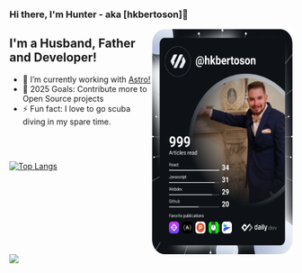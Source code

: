 ### Hi there, I'm Hunter - aka [hkbertoson]👋
<a href="https://app.daily.dev/hkbertoson"><img src="https://github.com/hkbertoson/hkbertoson/blob/main/devcard.svg" width="250" height = "400" align = "right" alt="Hunter Bertoson's Dev Card"/></a>
## I'm a Husband, Father and Developer!
- 🌱 I’m currently working with [Astro!](https://github.com/withastro]) 
- 🥅 2025 Goals: Contribute more to Open Source projects
- ⚡ Fun fact: I love to go scuba diving in my spare time. 
<br>
<br>


<!--START_SECTION:waka-->
<!--END_SECTION:waka-->



[![Top Langs](https://github-readme-stats.vercel.app/api/top-langs/?username=hkbertoson&layout=compact&theme=radical)](https://github.com/anuraghazra/github-readme-stats)
<br>
<br>
<br>
<br>
<img src="https://holopin.me/hkbertoson" width="500" align="left" />
